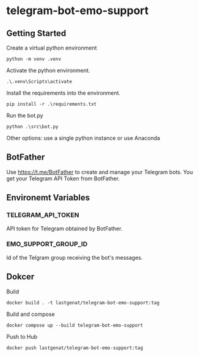 # telegram-bot-emo-support

## Getting Started 

Create a virtual python environment
```console
python -m venv .venv
```
Activate the python environment. 
```console
.\.venv\Scripts\activate
```
Install the requirements into the environment.
```console
pip install -r .\requirements.txt
```
Run the bot.py
```console
python .\src\bot.py
```

Other options: use a single python instance or use Anaconda

## BotFather
Use https://t.me/BotFather to create and manage your Telegram bots.
You get your Telegram API Token from BotFather.

## Environemt Variables
### TELEGRAM_API_TOKEN
API token for Telegram obtained by BotFather.
### EMO_SUPPORT_GROUP_ID
Id of the Telgram group receiving the bot's messages.

## Dokcer

Build
```console
docker build . -t lastgenat/telegram-bot-emo-support:tag
```

Build and compose 
```console
docker compose up --build telegram-bot-emo-support
```
Push to Hub
```console
docker push lastgenat/telegram-bot-emo-support:tag
```
